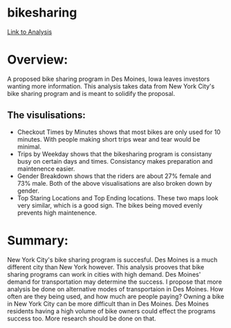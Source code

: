# bikesharing
[Link to Analysis](https://public.tableau.com/app/profile/james.harkin/viz/bikesharing_16387868484220/Story1)

# Overview:
A proposed bike sharing program in Des Moines, Iowa leaves investors wanting more information. This analysis takes data from New York City's bike sharing program and is meant to solidify the proposal.
## The visulisations:
* Checkout Times by Minutes shows that most bikes are only used for 10 minutes. With people making short trips wear and tear would be minimal.
* Trips by Weekday shows that the bikesharing program is consistany busy on certain days and times. Consistancy makes preparation and maintenence easier.
* Gender Breakdown shows that the riders are about 27% female and 73% male. Both of the above visualisations are also broken down by gender.
* Top Staring Locations and Top Ending locations. These two maps look very similar, which is a good sign. The bikes being moved evenly prevents high maintenence.
# Summary:
New York City's bike sharing program is succesful. Des Moines is a much different city than New York however. This analysis prooves that bike sharing programs can work in cities with high demand. Des Moines' demand for transportation may determine the success.
I propose that more analysis be done on alternative modes of transportaion in Des Moines. How often are they being used, and how much are people paying?
Owning a bike in New York City can be more difficult than in Des Moines. Des Moines residents having a high volume of bike owners could effect the programs success too. More research should be done on that.
